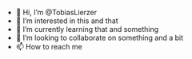 - 👋 Hi, I’m @TobiasLierzer
- 👀 I’m interested in this and that
- 🌱 I’m currently learning that and something
- 💞️ I’m looking to collaborate on something and a bit
- 📫 How to reach me <default>
